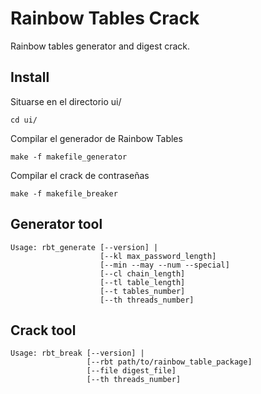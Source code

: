 Rainbow Tables Crack
==================

Rainbow tables generator and digest crack.



Install
-------

Situarse en el directorio ui/
```
cd ui/
```
Compilar el generador de Rainbow Tables
```
make -f makefile_generator
```
Compilar el crack de contraseñas
```
make -f makefile_breaker
```


Generator tool
---------
```
Usage: rbt_generate [--version] |
                    [--kl max_password_length]
                    [--min --may --num --special]
                    [--cl chain_length]
                    [--tl table_length]
                    [--t tables_number]
                    [--th threads_number]
```

Crack tool
-------
```
Usage: rbt_break [--version] |
                 [--rbt path/to/rainbow_table_package]
                 [--file digest_file]
                 [--th threads_number]
```
